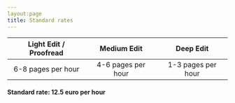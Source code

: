 ```yaml
---
layout:page
title: Standard rates
---
```


| Light Edit /  Proofread 	|     Medium  Edit    	|      Deep Edit      	|
|:-----------------------:	|:-------------------:	|:-------------------:	|
|    6-8 pages per hour   	|  4-6 pages per hour 	|  1-3 pages per hour 	|
#### Standard rate: 12.5 euro per hour
